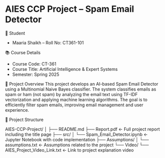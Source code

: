 # AIES CCP Project – Spam Email Detector

👤 Student
- Maaria Shaikh – Roll No: CT361-101

 📚 Course Details
- Course Code: CT-361
- Course Title: Artificial Intelligence & Expert Systems
- Semester: Spring 2025

🧠 Project Overview
This project develops an AI-based Spam Email Detector using a Multinomial Naive Bayes classifier. The system classifies emails as spam or ham (not spam) by analyzing the email text using TF-IDF vectorization and applying machine learning algorithms. The goal is to efficiently filter spam emails, improving email management and user experience.

📁 Project Structure

AIES-CCP-Project/
│
├── README.md
├── Report.pdf ← Full project report including the title page
├── src/
│ └── Spam_Email_Detector.ipynb ← Jupyter Notebook with code implementation
├── Assumptions/
│ └── assumptions.txt ← Assumptions related to the project
└── Video/
└── AIES_Project_Video_Link.txt ← Link to project explanation video

